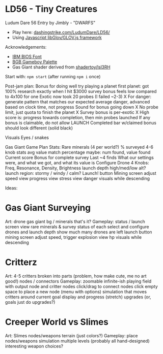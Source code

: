LD56 - Tiny Creatures
============================

Ludum Dare 56 Entry by Jimbly - "DWARFS"

* Play here: [dashingstrike.com/LudumDare/LD56/](http://www.dashingstrike.com/LudumDare/LD56/)
* Using [Javascript libGlov/GLOV.js framework](https://github.com/Jimbly/glovjs)

Acknowledgements:
* [IBM BIOS Font](https://int10h.org/oldschool-pc-fonts/fontlist/font?ibm_bios)
* [BGB Gameboy Palette](https://lospec.com/palette-list/nintendo-gameboy-bgb)
* Gas Giant shader derived from [shadertoy/lsl3RH](https://www.shadertoy.com/view/lsl3RH)

Start with: `npm start` (after running `npm i` once)

Post-jam plan:
  Bonus for doing well
    try playing a planet
      first planet: got 100% research exactly when I hit $3000
      survey bonus feels low compared to 4x100 for one Exotic now
      took 20 probes (I failed ~2-3)
    X For danger: generate pattern that matches our expected average danger, advanced based on clock time, not progress
  Sound for bonus going down
  X No probe limit, just quota to finish the planet
  X Survey bonus is per-exotic
  X High score is: progress towards completion, then min probes launched
  If any bonus is claimable, do not allow LAUNCH
  Completed bar w/claimed bonus should look different (solid black)

Visuals
  Eyes / snakes

Gas Giant Game Plan
  Stats:
    Rare minerals (4 per world?)
      % surveyed
      4-6 knob stats
      avg value
      match percentage
      maybe: num found, value found
    Current score
      Bonus for complete survey
    Last ~4 finds
      What our settings were, and what we got, and what its value is
  Configure Drone
    4 Knobs: Freq, Resonance, Density, Brightness
    launch depth high/med/low alt?
    launch region: stormy / windy / calm?
  Launch! button
  Mining screen
    adjust speed
    view progress
    view stress
    view danger
    visuals while descending

Ideas:
# Gas Giant Surveying
Art:
  drone
  gas giant bg / minerals
  that's it?
Gameplay:
  status / launch screen
    view rare minerals & survey status of each
    select and configure drones and launch depth
    show much many drones are left
    launch button
  mining screen
    adjust speed, trigger explosion
    view hp
    visuals while descending

# Critterz
Art:
  4-5 critters broken into parts (problem, how make cute, me no art good!)
  nodes / connectors
Gameplay:
  zoomable infinite-ish playing field with output node and critter nodes
  click/drag to connect nodes
  click empty space to place a new node (menu with options)
  simulation that moves critters around
  current goal display and progress
  (stretch) upgrades (or, goals just do upgrades?)

# Creeper World vs Slimes
Art:
  Slimes
  nodes/weapons
  terrain (just colors?)
Gameplay:
  place nodes/weapons
  simulation
  multiple levels (probably all hand-designed)
  interesting weapon choices?
